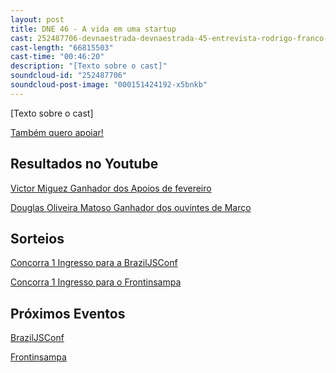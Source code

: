 ```yaml
---
layout: post
title: DNE 46 - A vida em uma startup
cast: 252487706-devnaestrada-devnaestrada-45-entrevista-rodrigo-franco-caffo.mp3
cast-length: "66815503"
cast-time: "00:46:20"
description: "[Texto sobre o cast]"
soundcloud-id: "252487706"
soundcloud-post-image: "000151424192-x5bnkb"
---
```


[Texto sobre o cast]

<a href="http://www.apoia.se/devnaestrada" class="btn">
  Também quero apoiar!
</a>

<h2>Resultados no Youtube</h2>

[Victor Miguez Ganhador dos Apoios de fevereiro](https://www.youtube.com/watch?v=VnJnWMgneho)

[Douglas Oliveira Matoso Ganhador dos ouvintes de Março](https://www.youtube.com/watch?v=kua8KBA2Aeo)

<h2>Sorteios</h2>

[Concorra 1 Ingresso para a BrazilJSConf](https://devnaestrada.typeform.com/to/nsYDUS)

[Concorra 1 Ingresso para o Frontinsampa](https://devnaestrada.typeform.com/to/FhfOsy)

<h2>Próximos Eventos</h2>

[BrazilJSConf](https://braziljs.org/conf)

[Frontinsampa](http://frontinsampa.com.br/)
